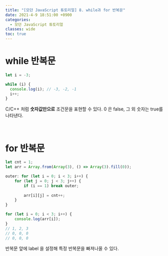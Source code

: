 ```yaml
---
title: "[모던 JavaScript 튜토리얼] 8. while과 for 반복문"
date: 2021-4-9 18:51:00 +0900
categories:
  - 모던 JavaScript 튜토리얼
classes: wide
toc: true
---
```


# while 반복문

```jsx
let i = -3;

while (i) {
  console.log(i); // -3, -2, -1
  i++;
}
```

C/C++ 처럼 **숫자값만으로** 조건문을 표현할 수 있다. 0 은 false, 그 외 숫자는 true를 나타낸다.

<br>

# for 반복문

```jsx
let cnt = 1;
let arr = Array.from(Array(3), () => Array(3).fill(0));

outer: for (let i = 0; i < 3; i++) {
    for (let j = 0; j < 3; j++) {
        if (i == 1) break outer;
        
        arr[i][j] = cnt++;
    }
}

for (let i = 0; i < 3; i++) {
    console.log(arr[i]);
}
// 1, 2, 3
// 0, 0, 0
// 0, 0, 0
```

반복문 앞에 label 을 설정해 특정 반복문을 빠져나올 수 있다.